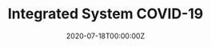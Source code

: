 ---
title: Integrated System COVID-19
summary: Data hiding in color images.
tags:
- Demo
date: "2020-07-18T00:00:00Z"

# Optional external URL for project (replaces project detail page).
external_link: https://drive.google.com/file/d/1iffjfklEwshTH5SxiMxHTsMPUmypE

image:
  caption: Steganography
  focal_point: Smart
---